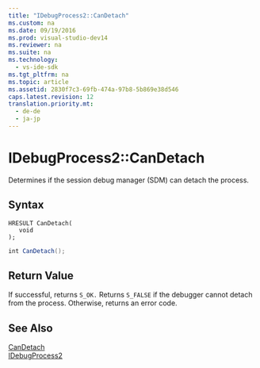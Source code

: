```yaml
---
title: "IDebugProcess2::CanDetach"
ms.custom: na
ms.date: 09/19/2016
ms.prod: visual-studio-dev14
ms.reviewer: na
ms.suite: na
ms.technology: 
  - vs-ide-sdk
ms.tgt_pltfrm: na
ms.topic: article
ms.assetid: 2830f7c3-69fb-474a-97b8-5b869e38d546
caps.latest.revision: 12
translation.priority.mt: 
  - de-de
  - ja-jp
---
```

# IDebugProcess2::CanDetach
Determines if the session debug manager (SDM) can detach the process.  
  
## Syntax  
  
```cpp#  
HRESULT CanDetach(  
   void  
);  
```  
  
```c#  
int CanDetach();  
```  
  
## Return Value  
 If successful, returns `S_OK.` Returns `S_FALSE` if the debugger cannot detach from the process. Otherwise, returns an error code.  
  
## See Also  
 [CanDetach](../vs140/IDebugProgram2--CanDetach.md)   
 [IDebugProcess2](../vs140/IDebugProcess2.md)